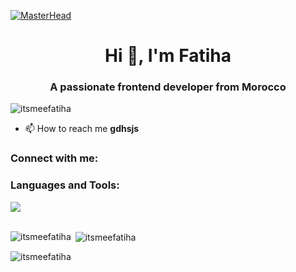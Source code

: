 [![MasterHead](https://miro.medium.com/v2/resize:fit:1400/1*X7Q84nkQN1DiFXC-rQLt9g.gif)](https://itsmeefatiha.io)
<h1 align="center">Hi 👋, I'm Fatiha</h1>
<h3 align="center">A passionate frontend developer from Morocco</h3>

<p align="left"> <img src="https://komarev.com/ghpvc/?username=itsmeefatiha&label=Profile%20views&color=0e75b6&style=flat" alt="itsmeefatiha" /> </p>

- 📫 How to reach me **gdhsjs**

<h3 align="left">Connect with me:</h3>
<p align="left">
</p>

<h3 align="left">Languages and Tools:</h3>
<p align="left"> <a href="https://slillicons.dev">
    <img src="https://skillicons.dev/icons?i=react,javascript,java,spring,flutter,androidstudio,html,css,bootstrap,firebase,c,mysql,postgresql,oracle,chartjs,django,laravel,figma,python,linux,docker,php"/><br>
  </a> 
  <br> </p>

<p><img align="left" src="https://github-readme-stats.vercel.app/api/top-langs?username=itsmeefatiha&show_icons=true&locale=en&layout=compact" alt="itsmeefatiha" /></p>

<p>&nbsp;<img align="center" src="https://github-readme-stats.vercel.app/api?username=itsmeefatiha&show_icons=true&locale=en" alt="itsmeefatiha" /></p>

<p><img align="center" src="https://github-readme-streak-stats.herokuapp.com/?user=itsmeefatiha&" alt="itsmeefatiha" /></p>

